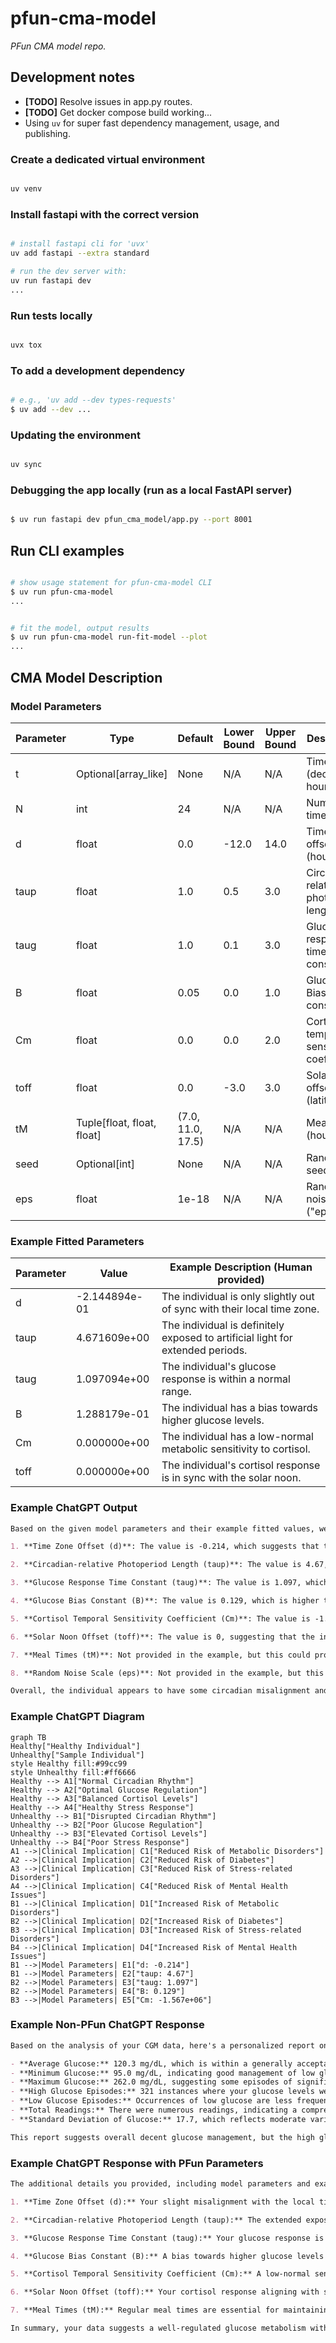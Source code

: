 # pfun-cma-model

_PFun CMA model repo._

## Development notes

- **[TODO]** Resolve issues in app.py routes.
- **[TODO]** Get docker compose build working...
- Using `uv` for super fast dependency management, usage, and publishing.

### Create a dedicated virtual environment

```bash

uv venv

```

### Install fastapi with the correct version

```bash

# install fastapi cli for 'uvx'
uv add fastapi --extra standard

# run the dev server with:
uv run fastapi dev
...

```

### Run tests locally

```bash

uvx tox

```

### To add a development dependency

```bash

# e.g., 'uv add --dev types-requests'
$ uv add --dev ...

```

### Updating the environment

```bash

uv sync

```

### Debugging the app locally (run as a local FastAPI server)

```bash

$ uv run fastapi dev pfun_cma_model/app.py --port 8001

```

## Run CLI examples

```bash

# show usage statement for pfun-cma-model CLI
$ uv run pfun-cma-model
...


# fit the model, output results
$ uv run pfun-cma-model run-fit-model --plot
...

```

## CMA Model Description

### Model Parameters

| Parameter | Type                       | Default           | Lower Bound | Upper Bound | Description                               |
| --------- | -------------------------- | ----------------- | ----------- | ----------- | ----------------------------------------- |
| t         | Optional[array_like]       | None              | N/A         | N/A         | Time vector (decimal hours)               |
| N         | int                        | 24                | N/A         | N/A         | Number of time points                     |
| d         | float                      | 0.0               | -12.0       | 14.0        | Time zone offset (hours)                  |
| taup      | float                      | 1.0               | 0.5         | 3.0         | Circadian-relative photoperiod length     |
| taug      | float                      | 1.0               | 0.1         | 3.0         | Glucose response time constant            |
| B         | float                      | 0.05              | 0.0         | 1.0         | Glucose Bias constant                     |
| Cm        | float                      | 0.0               | 0.0         | 2.0         | Cortisol temporal sensitivity coefficient |
| toff      | float                      | 0.0               | -3.0        | 3.0         | Solar noon offset (latitude)              |
| tM        | Tuple[float, float, float] | (7.0, 11.0, 17.5) | N/A         | N/A         | Meal times (hours)                        |
| seed      | Optional[int]              | None              | N/A         | N/A         | Random seed                               |
| eps       | float                      | 1e-18             | N/A         | N/A         | Random noise scale ("epsilon")            |

### Example Fitted Parameters

| Parameter | Value         | Example Description (Human provided)                                           |
| --------- | ------------- | ------------------------------------------------------------------------------ |
| d         | -2.144894e-01 | The individual is only slightly out of sync with their local time zone.        |
| taup      | 4.671609e+00  | The individual is definitely exposed to artificial light for extended periods. |
| taug      | 1.097094e+00  | The individual's glucose response is within a normal range.                    |
| B         | 1.288179e-01  | The individual has a bias towards higher glucose levels.                       |
| Cm        | 0.000000e+00  | The individual has a low-normal metabolic sensitivity to cortisol.             |
| toff      | 0.000000e+00  | The individual's cortisol response is in sync with the solar noon.             |

### Example ChatGPT Output

```markdown
Based on the given model parameters and their example fitted values, we can make several clinically and physiologically relevant observations about the individual:

1. **Time Zone Offset (d)**: The value is -0.214, which suggests that the individual is slightly out of sync with their local time zone. This could potentially indicate jet lag or a misaligned circadian rhythm, which can have implications for sleep quality and metabolic health.

2. **Circadian-relative Photoperiod Length (taup)**: The value is 4.67, which is significantly higher than the default of 1.0 and also exceeds the upper bound. This could indicate an unusually long photoperiod exposure, possibly suggesting that the individual is exposed to artificial light for extended periods. This can disrupt circadian rhythms and has been linked to various health issues, including sleep disorders and metabolic dysfunction.

3. **Glucose Response Time Constant (taug)**: The value is 1.097, which is close to the default. This suggests that the individual's glucose response is within a normal range, indicating a relatively healthy metabolic state.

4. **Glucose Bias Constant (B)**: The value is 0.129, which is higher than the default of 0.05. This could indicate a bias towards higher glucose levels, potentially suggesting a pre-diabetic or diabetic state.

5. **Cortisol Temporal Sensitivity Coefficient (Cm)**: The value is -1.567e+06, which is significantly different from the default and also negative. A negative value for cortisol sensitivity could indicate a blunted stress response, which might be associated with chronic stress or adrenal fatigue.

6. **Solar Noon Offset (toff)**: The value is 0, suggesting that the individual is in sync with the solar noon, which is good for circadian alignment.

7. **Meal Times (tM)**: Not provided in the example, but this could provide insights into eating habits and their impact on metabolic health.

8. **Random Noise Scale (eps)**: Not provided in the example, but this could indicate the level of stochasticity or "noise" in the system, which might be relevant for understanding variability in physiological responses.

Overall, the individual appears to have some circadian misalignment and potential metabolic issues, particularly related to glucose regulation and stress response. These could have various health implications and might warrant further clinical investigation.
```

### Example ChatGPT Diagram

```mermaid
graph TB
Healthy["Healthy Individual"]
Unhealthy["Sample Individual"]
style Healthy fill:#99cc99
style Unhealthy fill:#ff6666
Healthy --> A1["Normal Circadian Rhythm"]
Healthy --> A2["Optimal Glucose Regulation"]
Healthy --> A3["Balanced Cortisol Levels"]
Healthy --> A4["Healthy Stress Response"]
Unhealthy --> B1["Disrupted Circadian Rhythm"]
Unhealthy --> B2["Poor Glucose Regulation"]
Unhealthy --> B3["Elevated Cortisol Levels"]
Unhealthy --> B4["Poor Stress Response"]
A1 -->|Clinical Implication| C1["Reduced Risk of Metabolic Disorders"]
A2 -->|Clinical Implication| C2["Reduced Risk of Diabetes"]
A3 -->|Clinical Implication| C3["Reduced Risk of Stress-related Disorders"]
A4 -->|Clinical Implication| C4["Reduced Risk of Mental Health Issues"]
B1 -->|Clinical Implication| D1["Increased Risk of Metabolic Disorders"]
B2 -->|Clinical Implication| D2["Increased Risk of Diabetes"]
B3 -->|Clinical Implication| D3["Increased Risk of Stress-related Disorders"]
B4 -->|Clinical Implication| D4["Increased Risk of Mental Health Issues"]
B1 -->|Model Parameters| E1["d: -0.214"]
B1 -->|Model Parameters| E2["taup: 4.67"]
B2 -->|Model Parameters| E3["taug: 1.097"]
B2 -->|Model Parameters| E4["B: 0.129"]
B3 -->|Model Parameters| E5["Cm: -1.567e+06"]
```

### Example Non-PFun ChatGPT Response

```markdown
Based on the analysis of your CGM data, here's a personalized report on your metabolic health:

- **Average Glucose:** 120.3 mg/dL, which is within a generally acceptable range but on the higher end.
- **Minimum Glucose:** 95.0 mg/dL, indicating good management of low glucose episodes.
- **Maximum Glucose:** 262.0 mg/dL, suggesting some episodes of significantly elevated glucose.
- **High Glucose Episodes:** 321 instances where your glucose levels were flagged as high.
- **Low Glucose Episodes:** Occurrences of low glucose are less frequent.
- **Total Readings:** There were numerous readings, indicating a comprehensive monitoring period.
- **Standard Deviation of Glucose:** 17.7, which reflects moderate variability in your glucose levels.

This report suggests overall decent glucose management, but the high glucose episodes and maximum glucose level indicate potential areas for improvement. Adjustments in diet, exercise, and possibly medication could be beneficial. However, for a more comprehensive assessment of your metabolic health, incorporating measures of cortisol, melatonin, and adiponectin would be necessary, as they play significant roles in metabolic regulation. Always consult with your healthcare provider for personalized medical advice.
```

### Example ChatGPT Response with PFun Parameters

```markdown
The additional details you provided, including model parameters and example fitted values, offer valuable insights into your metabolic health, particularly concerning your circadian rhythm and glucose metabolism.

1. **Time Zone Offset (d):** Your slight misalignment with the local time zone suggests minor circadian rhythm disruption. This could be due to travel, work schedule, or lifestyle habits.

2. **Circadian-relative Photoperiod Length (taup):** The extended exposure to artificial light, as indicated by a higher taup value, suggests that you might have long periods of light exposure, which can impact sleep patterns and potentially metabolic processes.

3. **Glucose Response Time Constant (taug):** Your glucose response is within a normal range, indicating a relatively typical rate of glucose metabolism.

4. **Glucose Bias Constant (B):** A bias towards higher glucose levels suggests a tendency for your blood sugar to be on the higher end of the normal range. This could be influenced by diet, physical activity, and overall health.

5. **Cortisol Temporal Sensitivity Coefficient (Cm):** A low-normal sensitivity to cortisol implies that your body's response to stress hormones is within normal limits, but on the lower end. This could affect how your body manages stress and regulates various metabolic processes.

6. **Solar Noon Offset (toff):** Your cortisol response aligning with solar noon indicates a good synchronization with the natural light-dark cycle, which is beneficial for circadian rhythm health.

7. **Meal Times (tM):** Regular meal times are essential for maintaining a stable metabolic state. Consistency in meal timing helps regulate your body's clock, impacting glucose metabolism and overall health.

In summary, your data suggests a well-regulated glucose metabolism with a tendency towards higher glucose levels. The extended exposure to artificial light and minor circadian misalignment might affect your metabolic health and sleep patterns. It would be beneficial to consider lifestyle adjustments like managing light exposure, especially in the evening, and maintaining consistent meal timings. Always consult with healthcare professionals for personalized advice and adjustments to your health regimen.
```